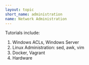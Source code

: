 ```yaml
---
layout: topic
short_name: administration
name: Network Administration
---
```

Tutorials include:

1. Windows ACLs, Windows Server
2. Linux Administration: sed, awk, vim
3. Docker, Vagrant
4. Hardware
